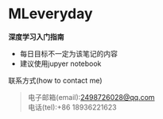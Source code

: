 # MLeveryday

**深度学习入门指南**

*  每日目标不一定为该笔记的内容
*  建议使用jupyer notebook


联系方式(how to contact me)  
>电子邮箱(email):2498726028@qq.com  
>电话(tel):+86 18936221623  
